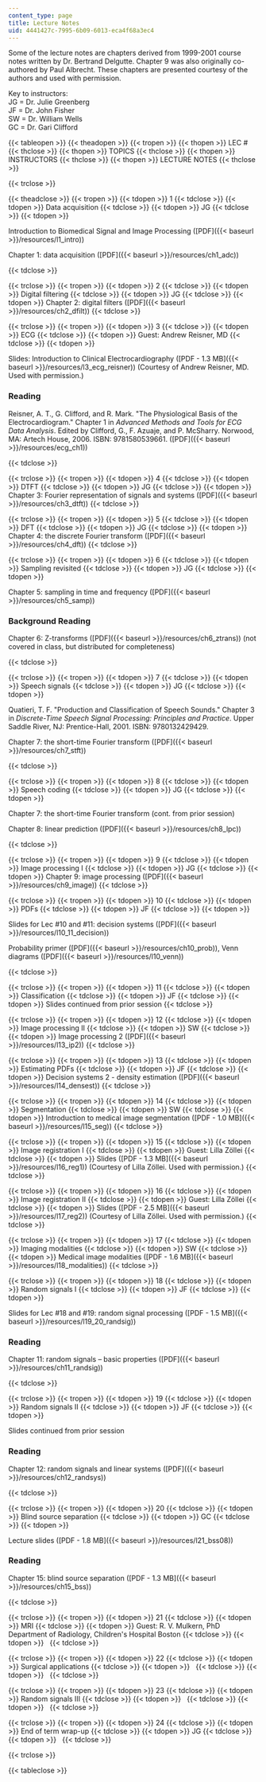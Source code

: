 ```yaml
---
content_type: page
title: Lecture Notes
uid: 4441427c-7995-6b09-6013-eca4f68a3ec4
---
```


Some of the lecture notes are chapters derived from 1999-2001 course notes written by Dr. Bertrand Delgutte. Chapter 9 was also originally co-authored by Paul Albrecht. These chapters are presented courtesy of the authors and used with permission.

Key to instructors:  
JG = Dr. Julie Greenberg  
JF = Dr. John Fisher  
SW = Dr. William Wells  
GC = Dr. Gari Clifford

{{< tableopen >}}
{{< theadopen >}}
{{< tropen >}}
{{< thopen >}}
LEC #
{{< thclose >}}
{{< thopen >}}
TOPICS
{{< thclose >}}
{{< thopen >}}
INSTRUCTORS
{{< thclose >}}
{{< thopen >}}
LECTURE NOTES
{{< thclose >}}

{{< trclose >}}

{{< theadclose >}}
{{< tropen >}}
{{< tdopen >}}
1
{{< tdclose >}}
{{< tdopen >}}
Data acquisition
{{< tdclose >}}
{{< tdopen >}}
JG
{{< tdclose >}}
{{< tdopen >}}


Introduction to Biomedical Signal and Image Processing ([PDF]({{< baseurl >}}/resources/l1_intro))

Chapter 1: data acquisition ([PDF]({{< baseurl >}}/resources/ch1_adc))


{{< tdclose >}}

{{< trclose >}}
{{< tropen >}}
{{< tdopen >}}
2
{{< tdclose >}}
{{< tdopen >}}
Digital filtering
{{< tdclose >}}
{{< tdopen >}}
JG
{{< tdclose >}}
{{< tdopen >}}
Chapter 2: digital filters ([PDF]({{< baseurl >}}/resources/ch2_dfilt))
{{< tdclose >}}

{{< trclose >}}
{{< tropen >}}
{{< tdopen >}}
3
{{< tdclose >}}
{{< tdopen >}}
ECG
{{< tdclose >}}
{{< tdopen >}}
Guest: Andrew Reisner, MD
{{< tdclose >}}
{{< tdopen >}}


Slides: Introduction to Clinical Electrocardiography ([PDF - 1.3 MB]({{< baseurl >}}/resources/l3_ecg_reisner)) (Courtesy of Andrew Reisner, MD. Used with permission.)

### Reading

Reisner, A. T., G. Clifford, and R. Mark. "The Physiological Basis of the Electrocardiogram." Chapter 1 in _Advanced Methods and Tools for ECG Data Analysis_. Edited by Clifford, G., F. Azuaje, and P. McSharry. Norwood, MA: Artech House, 2006. ISBN: 9781580539661. ([PDF]({{< baseurl >}}/resources/ecg_ch1))


{{< tdclose >}}

{{< trclose >}}
{{< tropen >}}
{{< tdopen >}}
4
{{< tdclose >}}
{{< tdopen >}}
DTFT
{{< tdclose >}}
{{< tdopen >}}
JG
{{< tdclose >}}
{{< tdopen >}}
Chapter 3: Fourier representation of signals and systems ([PDF]({{< baseurl >}}/resources/ch3_dtft))
{{< tdclose >}}

{{< trclose >}}
{{< tropen >}}
{{< tdopen >}}
5
{{< tdclose >}}
{{< tdopen >}}
DFT
{{< tdclose >}}
{{< tdopen >}}
JG
{{< tdclose >}}
{{< tdopen >}}
Chapter 4: the discrete Fourier transform ([PDF]({{< baseurl >}}/resources/ch4_dft))
{{< tdclose >}}

{{< trclose >}}
{{< tropen >}}
{{< tdopen >}}
6
{{< tdclose >}}
{{< tdopen >}}
Sampling revisited
{{< tdclose >}}
{{< tdopen >}}
JG
{{< tdclose >}}
{{< tdopen >}}


Chapter 5: sampling in time and frequency ([PDF]({{< baseurl >}}/resources/ch5_samp))

### Background Reading

Chapter 6: Z-transforms ([PDF]({{< baseurl >}}/resources/ch6_ztrans)) (not covered in class, but distributed for completeness)


{{< tdclose >}}

{{< trclose >}}
{{< tropen >}}
{{< tdopen >}}
7
{{< tdclose >}}
{{< tdopen >}}
Speech signals
{{< tdclose >}}
{{< tdopen >}}
JG
{{< tdclose >}}
{{< tdopen >}}


Quatieri, T. F. "Production and Classification of Speech Sounds." Chapter 3 in _Discrete-Time Speech Signal Processing: Principles and Practice_. Upper Saddle River, NJ: Prentice-Hall, 2001. ISBN: 9780132429429.

Chapter 7: the short-time Fourier transform ([PDF]({{< baseurl >}}/resources/ch7_stft))


{{< tdclose >}}

{{< trclose >}}
{{< tropen >}}
{{< tdopen >}}
8
{{< tdclose >}}
{{< tdopen >}}
Speech coding
{{< tdclose >}}
{{< tdopen >}}
JG
{{< tdclose >}}
{{< tdopen >}}


Chapter 7: the short-time Fourier transform (cont. from prior session)

Chapter 8: linear prediction ([PDF]({{< baseurl >}}/resources/ch8_lpc))


{{< tdclose >}}

{{< trclose >}}
{{< tropen >}}
{{< tdopen >}}
9
{{< tdclose >}}
{{< tdopen >}}
Image processing I
{{< tdclose >}}
{{< tdopen >}}
JG
{{< tdclose >}}
{{< tdopen >}}
Chapter 9: image processing ([PDF]({{< baseurl >}}/resources/ch9_image))
{{< tdclose >}}

{{< trclose >}}
{{< tropen >}}
{{< tdopen >}}
10
{{< tdclose >}}
{{< tdopen >}}
PDFs
{{< tdclose >}}
{{< tdopen >}}
JF
{{< tdclose >}}
{{< tdopen >}}


Slides for Lec #10 and #11: decision systems ([PDF]({{< baseurl >}}/resources/l10_11_decision))

Probability primer ([PDF]({{< baseurl >}}/resources/ch10_prob)), Venn diagrams ([PDF]({{< baseurl >}}/resources/l10_venn))


{{< tdclose >}}

{{< trclose >}}
{{< tropen >}}
{{< tdopen >}}
11
{{< tdclose >}}
{{< tdopen >}}
Classification
{{< tdclose >}}
{{< tdopen >}}
JF
{{< tdclose >}}
{{< tdopen >}}
Slides continued from prior session
{{< tdclose >}}

{{< trclose >}}
{{< tropen >}}
{{< tdopen >}}
12
{{< tdclose >}}
{{< tdopen >}}
Image processing II
{{< tdclose >}}
{{< tdopen >}}
SW
{{< tdclose >}}
{{< tdopen >}}
Image processing 2 ([PDF]({{< baseurl >}}/resources/l13_ip2))
{{< tdclose >}}

{{< trclose >}}
{{< tropen >}}
{{< tdopen >}}
13
{{< tdclose >}}
{{< tdopen >}}
Estimating PDFs
{{< tdclose >}}
{{< tdopen >}}
JF
{{< tdclose >}}
{{< tdopen >}}
Decision systems 2 - density estimation ([PDF]({{< baseurl >}}/resources/l14_densest))
{{< tdclose >}}

{{< trclose >}}
{{< tropen >}}
{{< tdopen >}}
14
{{< tdclose >}}
{{< tdopen >}}
Segmentation
{{< tdclose >}}
{{< tdopen >}}
SW
{{< tdclose >}}
{{< tdopen >}}
Introduction to medical image segmentation ([PDF - 1.0 MB]({{< baseurl >}}/resources/l15_seg))
{{< tdclose >}}

{{< trclose >}}
{{< tropen >}}
{{< tdopen >}}
15
{{< tdclose >}}
{{< tdopen >}}
Image registration I
{{< tdclose >}}
{{< tdopen >}}
Guest: Lilla Zöllei
{{< tdclose >}}
{{< tdopen >}}
Slides ([PDF - 1.3 MB]({{< baseurl >}}/resources/l16_reg1)) (Courtesy of Lilla Zöllei. Used with permission.)
{{< tdclose >}}

{{< trclose >}}
{{< tropen >}}
{{< tdopen >}}
16
{{< tdclose >}}
{{< tdopen >}}
Image registration II
{{< tdclose >}}
{{< tdopen >}}
Guest: Lilla Zöllei
{{< tdclose >}}
{{< tdopen >}}
Slides ([PDF - 2.5 MB]({{< baseurl >}}/resources/l17_reg2)) (Courtesy of Lilla Zöllei. Used with permission.)
{{< tdclose >}}

{{< trclose >}}
{{< tropen >}}
{{< tdopen >}}
17
{{< tdclose >}}
{{< tdopen >}}
Imaging modalities
{{< tdclose >}}
{{< tdopen >}}
SW
{{< tdclose >}}
{{< tdopen >}}
Medical image modalities ([PDF - 1.6 MB]({{< baseurl >}}/resources/l18_modalities))
{{< tdclose >}}

{{< trclose >}}
{{< tropen >}}
{{< tdopen >}}
18
{{< tdclose >}}
{{< tdopen >}}
Random signals I
{{< tdclose >}}
{{< tdopen >}}
JF
{{< tdclose >}}
{{< tdopen >}}


Slides for Lec #18 and #19: random signal processing ([PDF - 1.5 MB]({{< baseurl >}}/resources/l19_20_randsig))

### Reading

Chapter 11: random signals – basic properties ([PDF]({{< baseurl >}}/resources/ch11_randsig))


{{< tdclose >}}

{{< trclose >}}
{{< tropen >}}
{{< tdopen >}}
19
{{< tdclose >}}
{{< tdopen >}}
Random signals II
{{< tdclose >}}
{{< tdopen >}}
JF
{{< tdclose >}}
{{< tdopen >}}


Slides continued from prior session

### Reading

Chapter 12: random signals and linear systems ([PDF]({{< baseurl >}}/resources/ch12_randsys))


{{< tdclose >}}

{{< trclose >}}
{{< tropen >}}
{{< tdopen >}}
20
{{< tdclose >}}
{{< tdopen >}}
Blind source separation
{{< tdclose >}}
{{< tdopen >}}
GC
{{< tdclose >}}
{{< tdopen >}}


Lecture slides ([PDF - 1.8 MB]({{< baseurl >}}/resources/l21_bss08))

### Reading

Chapter 15: blind source separation ([PDF - 1.3 MB]({{< baseurl >}}/resources/ch15_bss))


{{< tdclose >}}

{{< trclose >}}
{{< tropen >}}
{{< tdopen >}}
21
{{< tdclose >}}
{{< tdopen >}}
MRI
{{< tdclose >}}
{{< tdopen >}}
Guest: R. V. Mulkern, PhD Department of Radiology, Children's Hospital Boston
{{< tdclose >}}
{{< tdopen >}}
 
{{< tdclose >}}

{{< trclose >}}
{{< tropen >}}
{{< tdopen >}}
22
{{< tdclose >}}
{{< tdopen >}}
Surgical applications
{{< tdclose >}}
{{< tdopen >}}
 
{{< tdclose >}}
{{< tdopen >}}
 
{{< tdclose >}}

{{< trclose >}}
{{< tropen >}}
{{< tdopen >}}
23
{{< tdclose >}}
{{< tdopen >}}
Random signals III
{{< tdclose >}}
{{< tdopen >}}
 
{{< tdclose >}}
{{< tdopen >}}
 
{{< tdclose >}}

{{< trclose >}}
{{< tropen >}}
{{< tdopen >}}
24
{{< tdclose >}}
{{< tdopen >}}
End of term wrap-up
{{< tdclose >}}
{{< tdopen >}}
JG
{{< tdclose >}}
{{< tdopen >}}
 
{{< tdclose >}}

{{< trclose >}}

{{< tableclose >}}